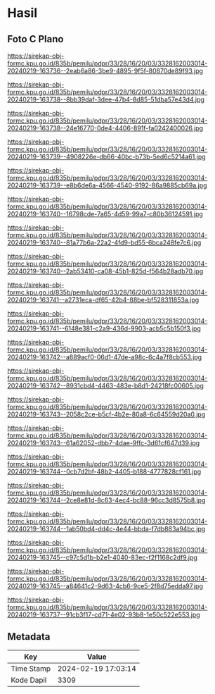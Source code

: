 # Hasil

## Foto C Plano

https://sirekap-obj-formc.kpu.go.id/835b/pemilu/pdpr/33/28/16/20/03/3328162003014-20240219-163736--2eab6a86-3be9-4895-9f5f-80870de89f93.jpg

https://sirekap-obj-formc.kpu.go.id/835b/pemilu/pdpr/33/28/16/20/03/3328162003014-20240219-163738--8bb39daf-3dee-47b4-8d85-51dba57e43d4.jpg

https://sirekap-obj-formc.kpu.go.id/835b/pemilu/pdpr/33/28/16/20/03/3328162003014-20240219-163738--24e16770-0de4-4406-891f-fa0242400026.jpg

https://sirekap-obj-formc.kpu.go.id/835b/pemilu/pdpr/33/28/16/20/03/3328162003014-20240219-163739--4908226e-db66-40bc-b73b-5ed6c5214a61.jpg

https://sirekap-obj-formc.kpu.go.id/835b/pemilu/pdpr/33/28/16/20/03/3328162003014-20240219-163739--e8b6de6a-4566-4540-9192-86a9885cb69a.jpg

https://sirekap-obj-formc.kpu.go.id/835b/pemilu/pdpr/33/28/16/20/03/3328162003014-20240219-163740--16798cde-7a65-4d59-99a7-c80b36124591.jpg

https://sirekap-obj-formc.kpu.go.id/835b/pemilu/pdpr/33/28/16/20/03/3328162003014-20240219-163740--81a77b6a-22a2-4fd9-bd55-6bca248fe7c6.jpg

https://sirekap-obj-formc.kpu.go.id/835b/pemilu/pdpr/33/28/16/20/03/3328162003014-20240219-163740--2ab53410-ca08-45b1-825d-f564b28adb70.jpg

https://sirekap-obj-formc.kpu.go.id/835b/pemilu/pdpr/33/28/16/20/03/3328162003014-20240219-163741--a2731eca-df65-42b4-88be-bf528311853a.jpg

https://sirekap-obj-formc.kpu.go.id/835b/pemilu/pdpr/33/28/16/20/03/3328162003014-20240219-163741--6148e381-c2a9-436d-9903-acb5c5b150f3.jpg

https://sirekap-obj-formc.kpu.go.id/835b/pemilu/pdpr/33/28/16/20/03/3328162003014-20240219-163742--a889acf0-06d1-47de-a98c-6c4a7f8cb553.jpg

https://sirekap-obj-formc.kpu.go.id/835b/pemilu/pdpr/33/28/16/20/03/3328162003014-20240219-163742--8931cbd4-4463-483e-b8d1-24218fc00605.jpg

https://sirekap-obj-formc.kpu.go.id/835b/pemilu/pdpr/33/28/16/20/03/3328162003014-20240219-163743--2058c2ce-b5cf-4b2e-80a8-6c64559d20a0.jpg

https://sirekap-obj-formc.kpu.go.id/835b/pemilu/pdpr/33/28/16/20/03/3328162003014-20240219-163743--61a62052-dbb7-4dae-9ffc-3d61cf647d39.jpg

https://sirekap-obj-formc.kpu.go.id/835b/pemilu/pdpr/33/28/16/20/03/3328162003014-20240219-163744--0cb7d2bf-48b2-4405-b188-4777828cf161.jpg

https://sirekap-obj-formc.kpu.go.id/835b/pemilu/pdpr/33/28/16/20/03/3328162003014-20240219-163744--2ce8e81d-8c63-4ec4-bc88-96cc3d8575b8.jpg

https://sirekap-obj-formc.kpu.go.id/835b/pemilu/pdpr/33/28/16/20/03/3328162003014-20240219-163744--1ab50bd4-dd4c-4e44-bbda-f7db883a94bc.jpg

https://sirekap-obj-formc.kpu.go.id/835b/pemilu/pdpr/33/28/16/20/03/3328162003014-20240219-163745--c97c5d1b-b2e1-4040-83ec-f2f1168c2df9.jpg

https://sirekap-obj-formc.kpu.go.id/835b/pemilu/pdpr/33/28/16/20/03/3328162003014-20240219-163745--a84641c2-9d63-4cb6-9ce5-2f8d75edda97.jpg

https://sirekap-obj-formc.kpu.go.id/835b/pemilu/pdpr/33/28/16/20/03/3328162003014-20240219-163737--91cb3f17-cd71-4e02-93b8-1e50c522e553.jpg


## Metadata

| Key        | Value               |
| ---------- | ------------------- |
| Time Stamp | 2024-02-19 17:03:14 |
| Kode Dapil | 3309                |



